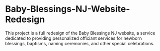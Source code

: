 # Baby-Blessings-NJ-Website-Redesign
This project is a full redesign of the Baby Blessings NJ website, a service dedicated to providing personalized officiant services for newborn blessings, baptisms, naming ceremonies, and other special celebrations.
